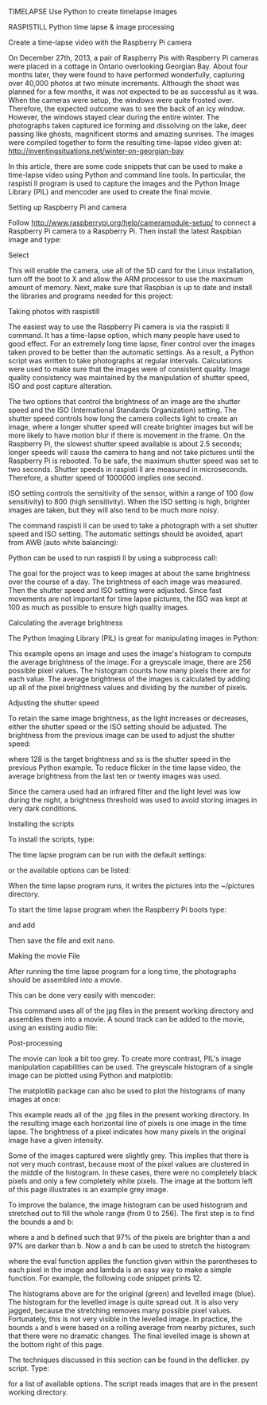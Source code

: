 TIMELAPSE
Use Python to create timelapse images

RASPISTILL
Python time lapse & image processing

Create a time-lapse video with the Raspberry Pi camera

On December 27th, 2013, a pair of Raspberry Pis with Raspberry Pi cameras were placed in a cottage in Ontario overlooking Georgian Bay. About four months later, they were found to have performed wonderfully, capturing over 40,000 photos at two minute increments. Although the shoot was planned for a few months, it was not expected to be as successful as it was. When the cameras were setup, the windows were quite frosted over. Therefore, the expected outcome was to see the back of an icy window. However, the windows stayed clear during the entire winter. The photographs taken captured ice forming and dissolving on the lake, deer passing like ghosts, magnificent storms and amazing sunrises. The images were compiled together to form the resulting time-lapse video given at: http://inventingsituations.net/winter-on-georgian-bay

In this article, there are some code snippets that can be used to make a time-lapse video using Python and command line tools. In particular, the raspisti ll program is used to capture the images and the Python Image Library (PIL) and mencoder are used to create the final movie.

Setting up Raspberry Pi and camera

Follow http://www.raspberrypi.org/help/cameramodule-setup/ to connect a Raspberry Pi camera to a Raspberry Pi. Then install the latest Raspbian image and type:

Select

This will enable the camera, use all of the SD card for the Linux installation, turn off the boot to X and allow the ARM processor to use the maximum amount of memory. Next, make sure that Raspbian is up to date and install the libraries and programs needed for this project:

Taking photos with raspistill

The easiest way to use the Raspberry Pi camera is via the raspisti ll command. It has a time-lapse option, which many people have used to good effect. For an extremely long time lapse, finer control over the images taken proved to be better than the automatic settings. As a result, a Python script was written to take photographs at regular intervals. Calculations were used to make sure that the images were of consistent quality. Image quality consistency was maintained by the manipulation of shutter speed, ISO and post capture alteration.

The two options that control the brightness of an image are the shutter speed and the ISO (International Standards Organization) setting. The shutter speed controls how long the camera collects light to create an image, where a longer shutter speed will create brighter images but will be more likely to have motion blur if there is movement in the frame. On the Raspberry Pi, the slowest shutter speed available is about 2.5 seconds; longer speeds will cause the camera to hang and not take pictures until the Raspberry Pi is rebooted. To be safe, the maximum shutter speed was set to two seconds. Shutter speeds in raspisti ll are measured in microseconds. Therefore, a shutter speed of 1000000 implies one second.

ISO setting controls the sensitivity of the sensor, within a range of 100 (low sensitivity) to 800 (high sensitivity). When the ISO setting is high, brighter images are taken, but they will also tend to be much more noisy.

The command raspisti ll can be used to take a photograph with a set shutter speed and ISO setting. The automatic settings should be avoided, apart from AWB (auto white balancing):

Python can be used to run raspisti ll by using a subprocess call:

The goal for the project was to keep images at about the same brightness over the course of a day. The brightness of each image was measured. Then the shutter speed and ISO setting were adjusted. Since fast movements are not important for time lapse pictures, the ISO was kept at 100 as much as possible to ensure high quality images.

Calculating the average brightness

The Python Imaging Library (PIL) is great for manipulating images in Python:

This example opens an image and uses the image's histogram to compute the average brightness of the image. For a greyscale image, there are 256 possible pixel values. The histogram counts how many pixels there are for each value. The average brightness of the images is calculated by adding up all of the pixel brightness values and dividing by the number of pixels.

Adjusting the shutter speed

To retain the same image brightness, as the light increases or decreases, either the shutter speed or the ISO setting should be adjusted. The brightness from the previous image can be used to adjust the shutter speed:

where 128 is the target brightness and ss is the shutter speed in the previous Python example. To reduce flicker in the time lapse video, the average brightness from the last ten or twenty images was used.

Since the camera used had an infrared filter and the light level was low during the night, a brightness threshold was used to avoid storing images in very dark conditions.

Installing the scripts

To install the scripts, type:

The time lapse program can be run with the default settings:

or the available options can be listed:

When the time lapse program runs, it writes the pictures into the ~/pictures directory.

To start the time lapse program when the Raspberry Pi boots type:

and add

Then save the file and exit nano.

Making the movie File

After running the time lapse program for a long time, the photographs should be assembled into a movie.

This can be done very easily with mencoder:

This command uses all of the jpg files in the present working directory and assembles them into a movie. A sound track can be added to the movie, using an existing audio file:

Post-processing

The movie can look a bit too grey. To create more contrast, PIL's image manipulation capabilities can be used. The greyscale histogram of a single image can be plotted using Python and matplotlib:

The matplotlib package can also be used to plot the histograms of many images at once:

This example reads all of the .jpg files in the present working directory. In the resulting image each horizontal line of pixels is one image in the time lapse. The brightness of a pixel indicates how many pixels in the original image have a given intensity.

Some of the images captured were slightly grey. This implies that there is not very much contrast, because most of the pixel values are clustered in the middle of the histogram. In these cases, there were no completely black pixels and only a few completely white pixels. The image at the bottom left of this page illustrates is an example grey image.

To improve the balance, the image histogram can be used histogram and stretched out to fill the whole range (from 0 to 256). The first step is to find the bounds a and b:

where a and b defined such that 97% of the pixels are brighter than a and 97% are darker than b. Now a and b can be used to stretch the histogram:

where the eval function applies the function given within the parentheses to each pixel in the image and lambda is an easy way to make a simple function. For example, the following code snippet prints 12.

The histograms above are for the original (green) and levelled image (blue). The histogram for the levelled image is quite spread out. It is also very jagged, because the stretching removes many possible pixel values. Fortunately, this is not very visible in the levelled image. In practice, the bounds `a` and `b` were based on a rolling average from nearby pictures, such that there were no dramatic changes. The final levelled image is shown at the bottom right of this page.

The techniques discussed in this section can be found in the deflicker. py script. Type:  

for a list of available options. The script reads images that are in the present working directory.